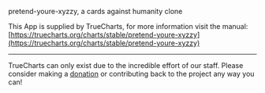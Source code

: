 pretend-youre-xyzzy, a cards against humanity clone

This App is supplied by TrueCharts, for more information visit the manual: [https://truecharts.org/charts/stable/pretend-youre-xyzzy](https://truecharts.org/charts/stable/pretend-youre-xyzzy)

---

TrueCharts can only exist due to the incredible effort of our staff.
Please consider making a [donation](https://truecharts.org/about/sponsor) or contributing back to the project any way you can!
